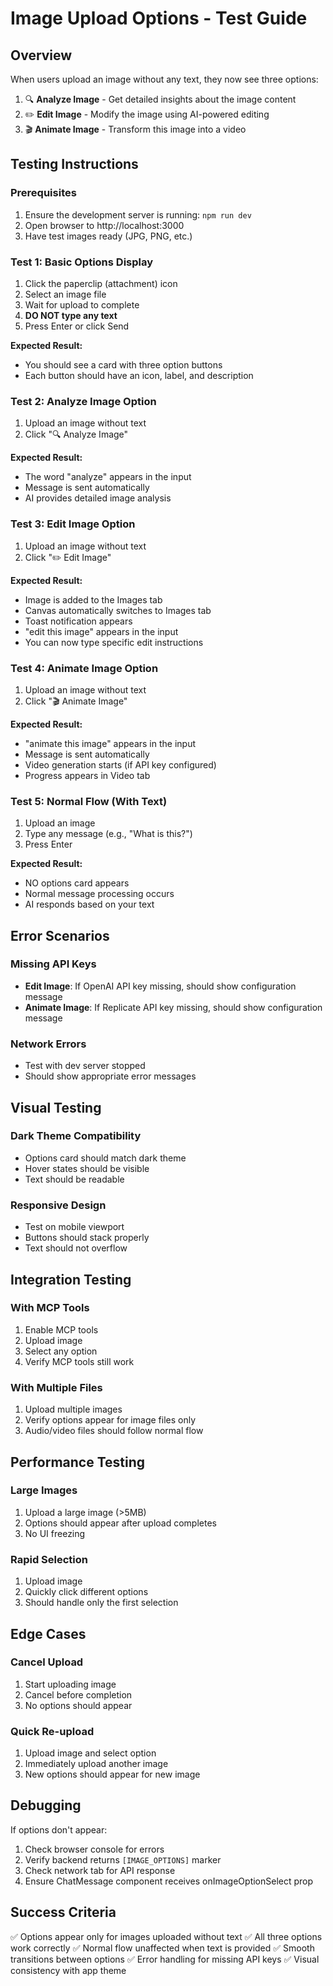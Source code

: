 # Image Upload Options - Test Guide

## Overview
When users upload an image without any text, they now see three options:
1. 🔍 **Analyze Image** - Get detailed insights about the image content
2. ✏️ **Edit Image** - Modify the image using AI-powered editing
3. 🎬 **Animate Image** - Transform this image into a video

## Testing Instructions

### Prerequisites
1. Ensure the development server is running: `npm run dev`
2. Open browser to http://localhost:3000
3. Have test images ready (JPG, PNG, etc.)

### Test 1: Basic Options Display
1. Click the paperclip (attachment) icon
2. Select an image file
3. Wait for upload to complete
4. **DO NOT type any text**
5. Press Enter or click Send

**Expected Result:**
- You should see a card with three option buttons
- Each button should have an icon, label, and description

### Test 2: Analyze Image Option
1. Upload an image without text
2. Click "🔍 Analyze Image"

**Expected Result:**
- The word "analyze" appears in the input
- Message is sent automatically
- AI provides detailed image analysis

### Test 3: Edit Image Option
1. Upload an image without text
2. Click "✏️ Edit Image"

**Expected Result:**
- Image is added to the Images tab
- Canvas automatically switches to Images tab
- Toast notification appears
- "edit this image" appears in the input
- You can now type specific edit instructions

### Test 4: Animate Image Option
1. Upload an image without text
2. Click "🎬 Animate Image"

**Expected Result:**
- "animate this image" appears in the input
- Message is sent automatically
- Video generation starts (if API key configured)
- Progress appears in Video tab

### Test 5: Normal Flow (With Text)
1. Upload an image
2. Type any message (e.g., "What is this?")
3. Press Enter

**Expected Result:**
- NO options card appears
- Normal message processing occurs
- AI responds based on your text

## Error Scenarios

### Missing API Keys
- **Edit Image**: If OpenAI API key missing, should show configuration message
- **Animate Image**: If Replicate API key missing, should show configuration message

### Network Errors
- Test with dev server stopped
- Should show appropriate error messages

## Visual Testing

### Dark Theme Compatibility
- Options card should match dark theme
- Hover states should be visible
- Text should be readable

### Responsive Design
- Test on mobile viewport
- Buttons should stack properly
- Text should not overflow

## Integration Testing

### With MCP Tools
1. Enable MCP tools
2. Upload image
3. Select any option
4. Verify MCP tools still work

### With Multiple Files
1. Upload multiple images
2. Verify options appear for image files only
3. Audio/video files should follow normal flow

## Performance Testing

### Large Images
1. Upload a large image (>5MB)
2. Options should appear after upload completes
3. No UI freezing

### Rapid Selection
1. Upload image
2. Quickly click different options
3. Should handle only the first selection

## Edge Cases

### Cancel Upload
1. Start uploading image
2. Cancel before completion
3. No options should appear

### Quick Re-upload
1. Upload image and select option
2. Immediately upload another image
3. New options should appear for new image

## Debugging

If options don't appear:
1. Check browser console for errors
2. Verify backend returns `[IMAGE_OPTIONS]` marker
3. Check network tab for API response
4. Ensure ChatMessage component receives onImageOptionSelect prop

## Success Criteria

✅ Options appear only for images uploaded without text
✅ All three options work correctly
✅ Normal flow unaffected when text is provided
✅ Smooth transitions between options
✅ Error handling for missing API keys
✅ Visual consistency with app theme